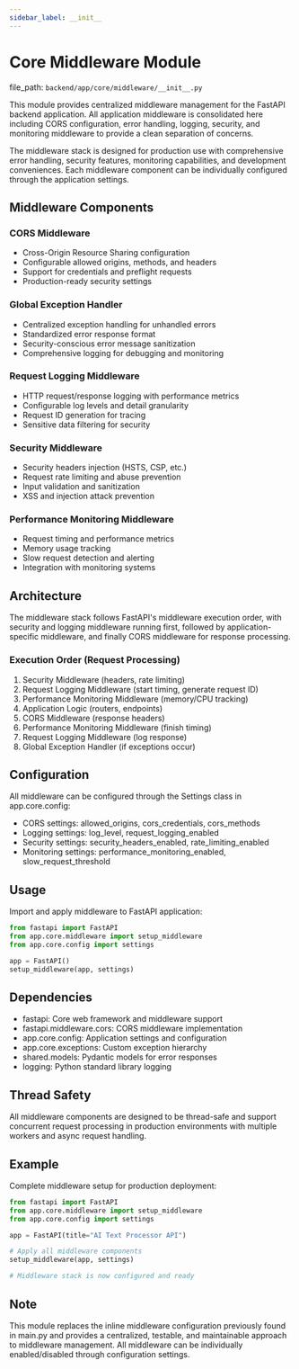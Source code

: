 ```yaml
---
sidebar_label: __init__
---
```


# Core Middleware Module

  file_path: `backend/app/core/middleware/__init__.py`

This module provides centralized middleware management for the FastAPI backend application.
All application middleware is consolidated here including CORS configuration, error handling,
logging, security, and monitoring middleware to provide a clean separation of concerns.

The middleware stack is designed for production use with comprehensive error handling,
security features, monitoring capabilities, and development conveniences. Each middleware
component can be individually configured through the application settings.

## Middleware Components

### CORS Middleware

- Cross-Origin Resource Sharing configuration
- Configurable allowed origins, methods, and headers
- Support for credentials and preflight requests
- Production-ready security settings

### Global Exception Handler

- Centralized exception handling for unhandled errors
- Standardized error response format
- Security-conscious error message sanitization
- Comprehensive logging for debugging and monitoring

### Request Logging Middleware

- HTTP request/response logging with performance metrics
- Configurable log levels and detail granularity
- Request ID generation for tracing
- Sensitive data filtering for security

### Security Middleware

- Security headers injection (HSTS, CSP, etc.)
- Request rate limiting and abuse prevention
- Input validation and sanitization
- XSS and injection attack prevention

### Performance Monitoring Middleware

- Request timing and performance metrics
- Memory usage tracking
- Slow request detection and alerting
- Integration with monitoring systems

## Architecture

The middleware stack follows FastAPI's middleware execution order, with
security and logging middleware running first, followed by application-specific
middleware, and finally CORS middleware for response processing.

### Execution Order (Request Processing)

1. Security Middleware (headers, rate limiting)
2. Request Logging Middleware (start timing, generate request ID)
3. Performance Monitoring Middleware (memory/CPU tracking)
4. Application Logic (routers, endpoints)
5. CORS Middleware (response headers)
6. Performance Monitoring Middleware (finish timing)
7. Request Logging Middleware (log response)
8. Global Exception Handler (if exceptions occur)

## Configuration

All middleware can be configured through the Settings class in app.core.config:

- CORS settings: allowed_origins, cors_credentials, cors_methods
- Logging settings: log_level, request_logging_enabled
- Security settings: security_headers_enabled, rate_limiting_enabled
- Monitoring settings: performance_monitoring_enabled, slow_request_threshold

## Usage

Import and apply middleware to FastAPI application:

```python
from fastapi import FastAPI
from app.core.middleware import setup_middleware
from app.core.config import settings

app = FastAPI()
setup_middleware(app, settings)
```

## Dependencies

- fastapi: Core web framework and middleware support
- fastapi.middleware.cors: CORS middleware implementation
- app.core.config: Application settings and configuration
- app.core.exceptions: Custom exception hierarchy
- shared.models: Pydantic models for error responses
- logging: Python standard library logging

## Thread Safety

All middleware components are designed to be thread-safe and support
concurrent request processing in production environments with multiple
workers and async request handling.

## Example

Complete middleware setup for production deployment:

```python
from fastapi import FastAPI
from app.core.middleware import setup_middleware
from app.core.config import settings

app = FastAPI(title="AI Text Processor API")

# Apply all middleware components
setup_middleware(app, settings)

# Middleware stack is now configured and ready
```

## Note

This module replaces the inline middleware configuration previously
found in main.py and provides a centralized, testable, and maintainable
approach to middleware management. All middleware can be individually
enabled/disabled through configuration settings.
